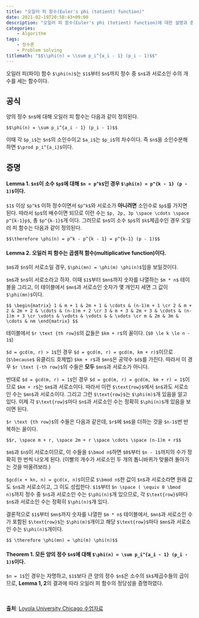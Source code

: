 ```yaml
---
title: "오일러 피 함수(Euler's phi (totient) function)"
date: 2021-02-19T20:58:43+09:00
description: "오일러 피 함수(Euler's phi (totient) function)에 대한 설명과 증명"
categories:
    - Algorithm
tags:
    - 정수론
    - Problem solving
titlemath: "$$\\phi(n) = \\sum p_i^{a_i - 1} (p_i - 1)$$"
---
```


오일러 피(파이) 함수 `$\phi(n)$`는 `$1$`부터 `$n$`까지 정수 중 `$n$`과 서로소인 수의 개수를 세는 함수이다.

<!--more-->

## 공식

양의 정수 `$n$`에 대해 오일러 피 함수는 다음과 같이 정의된다.

`$$\phi(n) = \sum p_i^{a_i - 1} (p_i - 1)$$`

이때 각 `$p_i$`는 `$n$`의 소인수이고 `$a_i$`는 `$p_i$`의 차수이다. 즉 `$n$`을 소인수분해 하면 `$\prod p_i^{a_i}$`이다.

## 증명

#### Lemma 1. `$n$`이 소수 `$p$`에 대해 `$n = p^k$`인 경우 `$\phi(n) = p^{k - 1} (p - 1)$`이다.

`$1$` 이상 `$p^k$` 이하 정수이면서 `$p^k$`와 서로소가 **아니려면** 소인수로 `$p$`를 가지면 된다. 따라서 `$p$`의 배수이면 되므로 이런 수는 `$p, 2p, 3p \space \cdots \space p^{k-1}p$`, 총 `$p^{k-1}$`개 이다. 그러므로 `$n$`이 소수 `$p$`의 `$k$`제곱수인 경우 오일러 피 함수는 다음과 같이 정의된다.

`$$\therefore \phi(n) = p^k - p^{k - 1} = p^{k-1} (p - 1)$$`

#### Lemma 2. 오일러 피 함수는 곱셈적 함수(multiplicative function)이다.

`$m$`과 `$n$`이 서로소일 경우, `$\phi(mn) = \phi(m) \phi(n)$`임을 보일것이다.

`$m$`과 `$n$`이 서로소라고 하자. 이때 `$1$`부터 `$mn$`까지 숫자를 나열하는 `$m * n$` 테이블을 그리고, 이 테이블에서 `$mn$`과 서로소인 숫자가 몇 개인지 세면 그 값이 `$\phi(mn)$`이다.

`$$
\begin{matrix}
1 & m + 1 & 2m + 1 & \cdots & (n-1)m + 1 \cr
2 & m + 2 & 2m + 2 & \cdots & (n-1)m + 2 \cr
3 & m + 3 & 2m + 3 & \cdots & (n-1)m + 3 \cr
\vdots & \vdots & \vdots & & \vdots \cr
m & 2m & 3m & \cdots & nm
\end{matrix}
$$`

테이블에서 `$r \text {th row}$`의 값들은 `$km + r$`의 꼴이다. (`$0 \le k \le n - 1$`)

`$d = gcd(m, r) > 1$`인 경우 `$d = gcd(m, r) = gcd(m, km + r)$`이므로(`$\because$` 유클리드 호제법) `$km + r$`과 `$mn$`은 공약수 `$d$`를 가진다. 따라서 이 경우 `$r \text {-th row}$`의 수들은 **모두** `$mn$`과 서로소가 아니다.

반대로 `$d = gcd(m, r) = 1$`인 경우 `$d = gcd(m, r) = gcd(m, km + r) = 1$`이므로 `$km + r$`는 `$m$`과 서로소이다. 따라서 이런 `$\text{row}$`에서 `$n$`과도 서로소인 수는 `$mn$`과 서로소이다. 그리고 그런 `$\text{row}$`는 `$\phi(m)$`개 있음을 알고 있다. 이제 각 `$\text{row}$`마다 `$n$`과 서로소인 수는 정확히 `$\phi(n)$`개 있음을 보이면 된다.

`$r \text {th row}$`의 수들은 다음과 같은데, `$r$`에 `$m$`을 더하는 것을 `$n-1$`번 반복하는 꼴이다.

`$$r, \space m + r, \space 2m + r \space \cdots \space (n-1)m + r$$`

`$m$`과 `$n$`이 서로소이므로, 이 수들을 `$\bmod n$`하면 `$0$`부터 `$n - 1$`까지의 수가 정확히 한 번씩 나오게 된다. (이빨의 개수가 서로소인 두 개의 톱니바퀴가 맞물려 돌아가는 것을 떠올려보라.)

`$gcd(x + kn, n) = gcd(x, n)$`이므로 `$\bmod n$`한 값이 `$n$`과 서로소라면 원래 값도 `$n$`과 서로소이고, 그 이도 성립한다. `$1$`부터 `$n \space ( \equiv 0 \bmod n)$`까지 정수 중 `$n$`과 서로소인 수는 `$\phi(n)$`개 있으므로, 각 `$\text{row}$`마다 `$n$`과 서로소인 수는 정확히 `$\phi(n)$`개 있다.

결론적으로 `$1$`부터 `$mn$`까지 숫자를 나열한 `$m * n$` 테이블에서, `$mn$`과 서로소인 수가 포함된 `$\text{row}$`는 `$\phi(m)$`개이고 해당 `$\text{row}$`마다 `$mn$`과 서로소인 수는 `$\phi(n)$`개이다.

`$$ \therefore \phi(mn) = \phi(m) \phi(n)$$`

#### Theorem 1. 모든 양의 정수 `$n$`에 대해 `$\phi(n) = \sum p_i^{a_i - 1} (p_i - 1)$`이다.

`$n = 1$`인 경우는 자명하고, `$1$`보다 큰 양의 정수 `$n$`은 소수의 `$k$`제곱수들의 곱이므로, **Lemma 1, 2**의 결과에 따라 오일러 피 함수의 정당성을 증명하였다.

<br/><br/>
**출처**: [Loyola University Chicago 수업자료](http://gauss.math.luc.edu/greicius/Math201/Fall2012/Lectures/euler-phi.article.pdf)